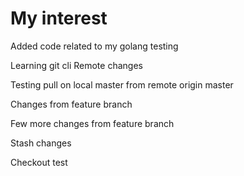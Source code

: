 # My interest
Added code related to my golang testing

Learning git cli
Remote changes

Testing pull on local master from remote origin master

Changes from feature branch

Few more changes from feature branch

Stash changes 

Checkout test


